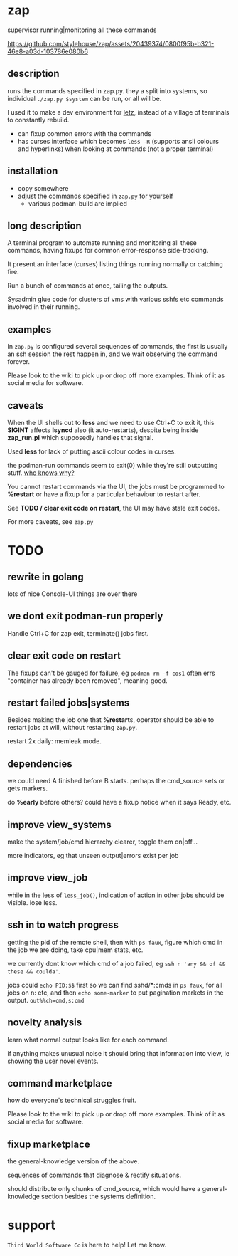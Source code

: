# zap
supervisor running|monitoring all these commands

https://github.com/stylehouse/zap/assets/20439374/0800f95b-b321-46e8-a03d-103786e080b6

## description

runs the commands specified in zap.py. they a split into systems, so individual `./zap.py $system` can be run, or all will be.

I used it to make a dev environment for [letz](https://github.com/stylehouse/letz), instead of a village of terminals to constantly rebuild.

- can fixup common errors with the commands
- has curses interface which becomes `less -R` (supports ansii colours and hyperlinks) when looking at commands (not a proper terminal)

## installation

* copy somewhere
* adjust the commands specified in `zap.py` for yourself
  * various podman-build are implied

## long description

A terminal program to automate running and monitoring all these commands, having fixups for common error-response side-tracking.

It present an interface (curses) listing things running normally or catching fire.

Run a bunch of commands at once, tailing the outputs.

Sysadmin glue code for clusters of vms with various sshfs etc commands involved in their running.

## examples

In `zap.py` is configured several sequences of commands,
    the first is usually an ssh session the rest happen in,
    and we wait observing the command forever.

Please look to the wiki to pick up or drop off more examples. Think of it as social media for software.

## caveats

When the UI shells out to **less** and we need to use Ctrl+C to exit it, this **SIGINT** affects **lsyncd** also (it auto-restarts), despite being inside **zap_run.pl** which supposedly handles that signal.

Used **less** for lack of putting ascii colour codes in curses.

the podman-run commands seem to exit(0) while they're still outputting stuff. [who knows why?](https://stackoverflow.com/questions/881388/double-fork-when-creating-a-daemon/5386753#5386753)

You cannot restart commands via the UI, the jobs must be programmed to **%restart** or have a fixup for a particular behaviour to restart after.

See **TODO / clear exit code on restart**, the UI may have stale exit codes.

For more caveats, see `zap.py`

# TODO

## rewrite in golang
lots of nice Console-UI things are over there

## we dont exit podman-run properly
Handle Ctrl+C for zap exit, terminate() jobs first.

## clear exit code on restart
The fixups can't be gauged for failure, eg `podman rm -f cos1` often errs "container has already been removed", meaning good.

## restart failed jobs|systems
Besides making the job one that **%restart**s, operator should be able to restart jobs at will, without restarting `zap.py`.

restart 2x daily: memleak mode.

## dependencies
we could need A finished before B starts. perhaps the cmd_source sets or gets markers.

do **%early** before others? could have a fixup notice when it says Ready, etc.

## improve view_systems
make the system/job/cmd hierarchy clearer, toggle them on|off...

more indicators, eg that unseen output|errors exist per job

## improve view_job
while in the less of `less_job()`, indication of action in other jobs should be visible. lose less.

## ssh in to watch progress
getting the pid of the remote shell, then with `ps faux`, figure which cmd in the job we are doing, take cpu|mem stats, etc.

we currently dont know which cmd of a job failed, eg `ssh n 'any && of && these && coulda'`.

jobs could `echo PID:$$` first so we can find sshd/*:cmds in `ps faux`, for all jobs on n: etc, and then `echo some-marker` to put pagination markets in the output. `out%%ch=cmd,s:cmd`

## novelty analysis
learn what normal output looks like for each command.

if anything makes unusual noise it should bring that information into view, ie showing the user novel events.

## command marketplace
how do everyone's technical struggles fruit.

Please look to the wiki to pick up or drop off more examples. Think of it as social media for software.

## fixup marketplace
the general-knowledge version of the above.

sequences of commands that diagnose & rectify situations.

should distribute only chunks of cmd_source, which would have a general-knowledge section besides the systems definition.

# support

`Third World Software Co` is here to help! Let me know.
